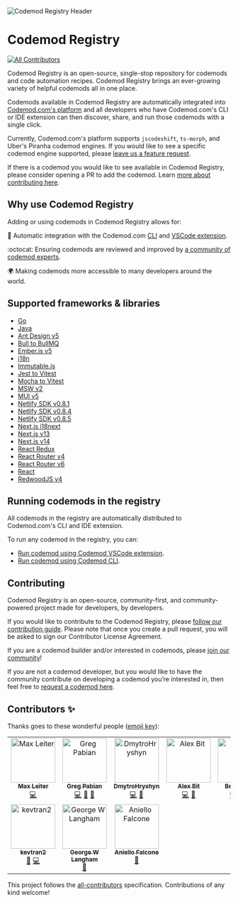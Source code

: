 <picture>
  <source media="(prefers-color-scheme: dark)" srcset="/assets/images/header-dark.png">
  <source media="(prefers-color-scheme: light)" srcset="/assets/images/header-light.png">
  <img alt="Codemod Registry Header" src="/assets/images/header-light.png">
</picture>

# Codemod Registry

<!-- ALL-CONTRIBUTORS-BADGE:START - Do not remove or modify this section -->

[![All Contributors](https://img.shields.io/badge/all_contributors-10-orange.svg?style=flat-square)](#contributors-)

<!-- ALL-CONTRIBUTORS-BADGE:END -->

Codemod Registry is an open-source, single-stop repository for codemods and code automation recipes. Codemod Registry brings an ever-growing variety of helpful codemods all in one place.

Codemods available in Codemod Registry are automatically integrated into [Codemod.com's platform](https://docs.codemod.com/docs/intro) and all developers who have Codemod.com's CLI or IDE extension can then discover, share, and run those codemods with a single click.

Currently, Codemod.com's platform supports `jscodeshift`, `ts-morph`, and Uber's Piranha codemod engines. If you would like to see a specific codemod engine supported, please [leave us a feature request](https://feedback.codemod.com/feature-requests-and-bugs).

If there is a codemod you would like to see available in Codemod Registry, please consider opening a PR to add the codemod. Learn [more about contributing here](#contributing).

## Why use Codemod Registry

Adding or using codemods in Codemod Registry allows for:

🔗 Automatic integration with the Codemod.com [CLI](https://docs.codemod.com/docs/cli/quickstart) and [VSCode extension](https://marketplace.visualstudio.com/items?itemName=codemod.codemod-vscode-extension).

:octocat: Ensuring codemods are reviewed and improved by [a community of codemod experts](https://join.slack.com/t/codemod-com/shared_invite/zt-1tvxm6ct0-mLZld_78yguDYOSM7DM7Cw).

🌍 Making codemods more accessible to many developers around the world.

## Supported frameworks & libraries

-   [Go](/codemods/Go)
-   [Java](/codemods/Java)
-   [Ant Design v5](/codemods/antd/5/)
-   [Bull to BullMQ](/codemods/bull/bullmq/)
-   [Ember.js v5](/codemods/ember/5)
-   [i18n](/codemods/i18n)
-   [Immutable.js](/codemods/immutable)
-   [Jest to Vitest](/codemods/jest/vitest/)
-   [Mocha to Vitest](/codemods/mocha/vitest/)
-   [MSW v2](/codemods/msw/2/)
-   [MUI v5](/codemods/mui/5/)
-   [Netlify SDK v0.8.1](/codemods/netlify-sdk/0.8.1/)
-   [Netlify SDK v0.8.4](/codemods/netlify-sdk/0.8.4/)
-   [Netlify SDK v0.8.5](/codemods/netlify-sdk/0.8.5/)
-   [Next.js i18next](/codemods/next-i18next)
-   [Next.js v13](/codemods/next/13/)
-   [Next.js v14](/codemods/next/14/)
-   [React Redux](/codemods/react-redux)
-   [React Router v4](/codemods/react-router/4/)
-   [React Router v6](/codemods/react-router/6/)
-   [React](/codemods/react)
-   [RedwoodJS v4](/codemods/redwoodjs/core/4/)

## Running codemods in the registry

All codemods in the registry are automatically distributed to Codemod.com's CLI and IDE extension.

To run any codemod in the registry, you can:

-   [Run codemod using Codemod VSCode extension](https://docs.codemod.com/docs/vs-code-extension/advanced-usage#dry-running-codemods).
-   [Run codemod using Codemod CLI](https://docs.codemod.com/docs/cli/quickstart).

## Contributing

Codemod Registry is an open-source, community-first, and community-powered project made for developers, by developers.

If you would like to contribute to the Codemod Registry, please [follow our contribution guide](https://docs.codemod.com/docs/codemod-registry/importing-codemods). Please note that once you create a pull request, you will be asked to sign our Contributor License Agreement.

If you are a codemod builder and/or interested in codemods, please [join our community](https://codemod.com/community)!

If you are not a codemod developer, but you would like to have the community contribute on developing a codemod you’re interested in, then feel free to [request a codemod here](https://feedback.codemod.com/codemod-requests).

## Contributors ✨

Thanks goes to these wonderful people ([emoji key](https://allcontributors.org/docs/en/emoji-key)):

<!-- ALL-CONTRIBUTORS-LIST:START - Do not remove or modify this section -->
<!-- prettier-ignore-start -->
<!-- markdownlint-disable -->
<table>
  <tbody>
    <tr>
      <td align="center" valign="top" width="14.28%"><a href="https://maxleiter.com/"><img src="https://avatars.githubusercontent.com/u/8675906?v=4?s=100" width="100px;" alt="Max Leiter"/><br /><sub><b>Max Leiter</b></sub></a><br /><a href="https://github.com/codemod-com/codemod-registry/commits?author=MaxLeiter" title="Code">💻</a></td>
      <td align="center" valign="top" width="14.28%"><a href="https://medium.com/@greg-pabian/"><img src="https://avatars.githubusercontent.com/u/35925521?v=4?s=100" width="100px;" alt="Greg Pabian"/><br /><sub><b>Greg Pabian</b></sub></a><br /><a href="https://github.com/codemod-com/codemod-registry/commits?author=grzpab" title="Code">💻</a> <a href="https://github.com/codemod-com/codemod-registry/issues?q=author%3Agrzpab" title="Bug reports">🐛</a> <a href="https://github.com/codemod-com/codemod-registry/commits?author=grzpab" title="Documentation">📖</a></td>
      <td align="center" valign="top" width="14.28%"><a href="https://github.com/DmytroHryshyn"><img src="https://avatars.githubusercontent.com/u/125881252?v=4?s=100" width="100px;" alt="DmytroHryshyn"/><br /><sub><b>DmytroHryshyn</b></sub></a><br /><a href="https://github.com/codemod-com/codemod-registry/commits?author=DmytroHryshyn" title="Code">💻</a> <a href="https://github.com/codemod-com/codemod-registry/issues?q=author%3ADmytroHryshyn" title="Bug reports">🐛</a></td>
      <td align="center" valign="top" width="14.28%"><a href="https://codemod.com/"><img src="https://avatars.githubusercontent.com/u/78109534?v=4?s=100" width="100px;" alt="Alex Bit"/><br /><sub><b>Alex Bit</b></sub></a><br /><a href="https://github.com/codemod-com/codemod-registry/commits?author=alexbit-codemod" title="Code">💻</a> <a href="https://github.com/codemod-com/codemod-registry/commits?author=alexbit-codemod" title="Documentation">📖</a></td>
      <td align="center" valign="top" width="14.28%"><a href="https://github.com/hbjORbj"><img src="https://avatars.githubusercontent.com/u/32841130?v=4?s=100" width="100px;" alt="Benny Joo"/><br /><sub><b>Benny Joo</b></sub></a><br /><a href="https://github.com/codemod-com/codemod-registry/commits?author=hbjORbj" title="Code">💻</a> <a href="https://github.com/codemod-com/codemod-registry/issues?q=author%3AhbjORbj" title="Bug reports">🐛</a> <a href="https://github.com/codemod-com/codemod-registry/commits?author=hbjORbj" title="Documentation">📖</a></td>
      <td align="center" valign="top" width="14.28%"><a href="https://github.com/mohab-sameh"><img src="https://avatars.githubusercontent.com/u/37941642?v=4?s=100" width="100px;" alt="Mohab Sameh"/><br /><sub><b>Mohab Sameh</b></sub></a><br /><a href="https://github.com/codemod-com/codemod-registry/commits?author=mohab-sameh" title="Code">💻</a> <a href="https://github.com/codemod-com/codemod-registry/commits?author=mohab-sameh" title="Documentation">📖</a></td>
      <td align="center" valign="top" width="14.28%"><a href="https://zergus.github.io/"><img src="https://avatars.githubusercontent.com/u/5468045?v=4?s=100" width="100px;" alt="Serhii Melnyk"/><br /><sub><b>Serhii Melnyk</b></sub></a><br /><a href="#ideas-Zergus" title="Ideas, Planning, & Feedback">🤔</a></td>
    </tr>
    <tr>
      <td align="center" valign="top" width="14.28%"><a href="https://github.com/kevtran2"><img src="https://avatars.githubusercontent.com/u/44513934?v=4?s=100" width="100px;" alt="kevtran2"/><br /><sub><b>kevtran2</b></sub></a><br /><a href="https://github.com/codemod-com/codemod-registry/commits?author=kevtran2" title="Documentation">📖</a> <a href="https://github.com/codemod-com/codemod-registry/commits?author=kevtran2" title="Code">💻</a></td>
      <td align="center" valign="top" width="14.28%"><a href="https://georgewl.dev"><img src="https://avatars.githubusercontent.com/u/5931248?v=4?s=100" width="100px;" alt="George W Langham"/><br /><sub><b>George W Langham</b></sub></a><br /><a href="https://github.com/codemod-com/codemod-registry/issues?q=author%3AGeorgeWL" title="Bug reports">🐛</a></td>
      <td align="center" valign="top" width="14.28%"><a href="https://github.com/AnielloFalcone"><img src="https://avatars.githubusercontent.com/u/16816912?v=4?s=100" width="100px;" alt="Aniello Falcone"/><br /><sub><b>Aniello Falcone</b></sub></a><br /><a href="https://github.com/codemod-com/codemod-registry/issues?q=author%3AAnielloFalcone" title="Bug reports">🐛</a></td>
    </tr>
  </tbody>
</table>

<!-- markdownlint-restore -->
<!-- prettier-ignore-end -->

<!-- ALL-CONTRIBUTORS-LIST:END -->

This project follows the [all-contributors](https://github.com/all-contributors/all-contributors) specification. Contributions of any kind welcome!
